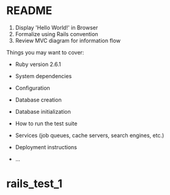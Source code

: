 # README

1. Display 'Hello World!' in Browser
2. Formalize using Rails convention
3. Review MVC diagram for information flow

Things you may want to cover:

- Ruby version
  2.6.1

- System dependencies

- Configuration

- Database creation

- Database initialization

- How to run the test suite

- Services (job queues, cache servers, search engines, etc.)

- Deployment instructions

- ...

# rails_test_1
